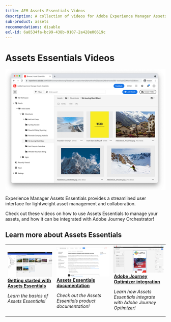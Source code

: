 ```yaml
---
title: AEM Assets Essentials Videos
description: A collection of videos for Adobe Experience Manager Assets Essentials
sub-product: assets
recommendations: disable
exl-id: 6a8534fa-bc99-438b-9107-2a428e06619c
---
```

# Assets Essentials Videos

![Assets Essentials](./assets/overview/hero.png)

Experience Manager Assets Essentials provides a streamlined user interface for lightweight asset management and collaboration.

Check out these videos on how to use Assets Essentials to manage your assets, and how it can be integrated with Adobe Journey Orchestrator!

## Learn more about Assets Essentials

<table>
<td>
   <a href="./basics/managing.md">
   <img alt="Getting started with Assets Essentials" src="./assets/overview/getting-started.png" />
   </a>
   <div>
      <a href="./basics/managing.md">
      <strong>Getting started with Assets Essentials</strong>
      </a>
   </div>
   <p>
      <em>Learn the basics of Assets Essentials!</em>
   </p>
</td>
<td>
   <a href="https://experienceleague.adobe.com/docs/experience-manager-assets-essentials/help/introduction.html">
   <img alt="" src="./assets/overview/assets-essentials-docs.png"/>
   </a>
   <div>
      <a href="https://experienceleague.adobe.com/docs/experience-manager-assets-essentials/help/introduction.html">
      <strong>Assets Essentials documentation</strong>
      </a>
   </div>
   <p>
      <em>Check out the Assets Essentials product documentation!</em>
   <p>
</td>
<td>
   <a href="https://experienceleague.adobe.com/docs/journey-optimizer-learn/tutorials/create-messages/create-email-content-with-the-message-editor.html">
   <img alt="Adobe Journey Optimizer" src="./assets/overview/adobe-journey-optimizer.png" />
   </a>
   <div>
      <a href="https://experienceleague.adobe.com/docs/journey-optimizer-learn/tutorials/create-messages/create-email-content-with-the-message-editor.html">
      <strong>Adobe Journey Optimizer integration</strong>
      </a>
   </div>
   <p>
      <em>Learn how Assets Essentials integrate with Adobe Journey Optimizer!</em>
   <p>
</td>
</table>
